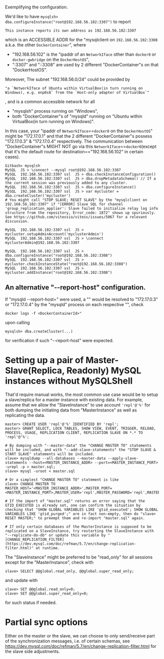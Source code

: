 Exemplifying the configuration.

We'd like to have `mysqlsh> dba.configureInstance("root@192.168.56.102:3307")` to report 
```
This instance reports its own address as 192.168.56.102:3307
```
which is an ACCESSIBLE ADDR for the "mysqlclient on `192.168.56.102:3308` a.k.a. the other `DockerContainer`", where
- "192.168.56.102" is the "ipaddr of an `NetworkIface` other than `docker0` or `docker-gwbridge` on the `DockerHostOS`", 
- ":3307" and "::3308" are used by 2 different "DockerContainer"s on that "DockerHostOS".  

Moreover, The subnet "192.168.56.0/24" could be provided by 
```
"a `NetworkIface of Ubuntu within VirtualBox(in turn running on Windows), e.g. enp0s8` from the `Host-only adapter of VirtualBox`"
```
, and is a common accessible network for all
- "mysqlsh" process running on "Windows",
- both "DockerContainer"s of "mysqld" running on "Ubuntu within VirtualBox(in turn running on Windows)".

In this case, your "ipaddr of `NetworkIface`==`docker0` on the `DockerHostOS`" might be "172.17.0.1" and that the 2 different "DockerContainer"s possess "172.17.0.3" & "172.17.0.4" respectively. The communication between "DockerContainer"s MIGHT NOT go via this `NetworkIface`==`docker0`(except that it's the default route for destination=="192.168.56.102" in certain cases). 

```
Gitbash> mysqlsh
MySQL  JS > \connect --mysql root@192.168.56.102:3307
MySQL  192.168.56.102:3307 ssl  JS > dba.checkInstanceConfiguration()
MySQL  192.168.56.102:3307 ssl  JS > dba.dropMetadataSchema() // If a the current session was previously added to any cluster.
MySQL  192.168.56.102:3307 ssl  JS > dba.configureInstance()
MySQL  192.168.56.102:3307 ssl  JS > var mycluster = dba.createCluster('mycluster') 
# You might call "STOP SLAVE; RESET SLAVE" by the "mysqlclient on 192.168.56.102:3307" if "[ERROR] Slave SQL for channel 'group_replication_applier': Slave failed to initialize relay log info structure from the repository, Error_code: 1872" shows up spuriously. See https://github.com/vitessio/vitess/issues/5067 for a relevant discussion.

MySQL  192.168.56.102:3307 ssl  JS > mycluster.setupAdminAccount('myclusterAdmin')
MySQL  192.168.56.102:3307 ssl  JS > \connect myclusterAdmin@192.168.56.102:3307

MySQL  192.168.56.102:3307 ssl  JS > dba.configureInstance("root@192.168.56.102:3308")
MySQL  192.168.56.102:3307 ssl  JS > mycluster.checkInstanceState("root@192.168.56.102:3308")
MySQL  192.168.56.102:3307 ssl  JS > mycluster.addInstance("root@192.168.56.102:3308")
```

## An alternative "--report-host" configuration.

If "mysqld --report-host=<DockerContainerId>" were used, a "<DockerContainerId>" would be resolved to "172.17.0.3" or "172.17.0.4" by the "mysqld" process on each respective "<DockerContainer>", check
```
docker logs -f <DockerContainerId>" 
```
upon calling
```
mysqlsh> dba.createCluster(...)
```
for verification if such "--report-host" were expected.

# Setting up a pair of Master-Slave(Replica, Readonly) MySQL instances without MySQLShell 
That'd require manual works, the most common use case would be to setup a slave/replica for a master instance with existing data. For example, assume that we allow the "SlaveInstance" to use account `'repl'@'%'` for both dumping the initiating data from "MasterInstance" as well as replicating the data.

```
master> CREATE USER 'repl'@'%' IDENTIFIED BY 'repl';
master> GRANT SELECT, LOCK TABLES, SHOW VIEW, EVENT, TRIGGER, RELOAD, PROCESS, USAGE, REPLICATION CLIENT, REPLICATION SLAVE ON *.* TO 'repl'@'%';

# By dumping with "--master-data" the "CHANGE MASTER TO" statements will be included, and with "--add-slave-statements" the "STOP SLAVE & START SLAVE" statements will be included.
slave> mysqldump --all-databases --master-data --apply-slave-statements --host=<MASTER_INSTANCE_ADDR> --port=<MASTER_INSTANCE_PORT> -urepl -p > master.sql; 
slave> mysql -uroot < master.sql 

# Or a simplest "CHANGE MASTER TO" statement is like
slave> CHANGE MASTER TO MASTER_HOST='<MASTER_INSTANCE_ADDR>',MASTER_PORT=<MASTER_INSTANCE_PORT>,MASTER_USER='repl',MASTER_PASSWORD='repl',MASTER_AUTO_POSITION=1,GET_MASTER_PUBLIC_KEY=1;

# If the import of "master.sql" returns an error saying that the GTID_EXECUTED is already set, one can confirm the situation by checking that "SHOW GLOBAL VARIABLES LIKE 'gtid_executed'; SHOW GLOBAL VARIABLES LIKE 'gtid_purged';" are in fact non-empty, then do "slave> RESET MASTER;" to preempt them and re-import "master.sql" again.

# If only certain databases of the MasterInstance is supposed to be replicated on a SlaveInstance, try restarting the SlaveInstance with "--replicate-do-db" or update this variable by "[CHANGE_REPLICATION_FILTER](https://dev.mysql.com/doc/refman/5.7/en/change-replication-filter.html)" at runtime.
```

The "SlaveInstance" might be preferred to be "read_only" for all sessions except for the "MasterInstance", check with
```
slave> SELECT @@global.read_only, @@global.super_read_only;
```
and update with 
```
slave> SET @@global.read_only=0; 
slave> SET @@global.super_read_only=0;
```
for such status if needed.

# Partial sync options
  
Either on the master or the slave, we can choose to only send/receive part of the synchronization messages, i.e. of certain schemas, see https://dev.mysql.com/doc/refman/5.7/en/change-replication-filter.html for the slave side adjustments.
